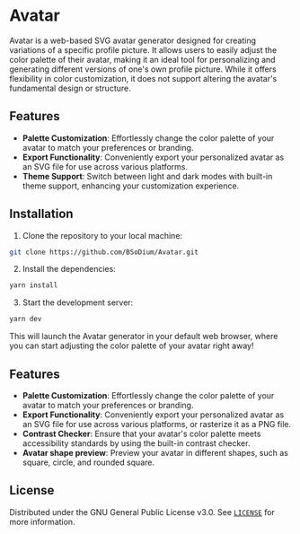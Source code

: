 # Avatar

Avatar is a web-based SVG avatar generator designed for creating variations of a specific profile picture. It allows users to easily adjust the color palette of their avatar, making it an ideal tool for personalizing and generating different versions of one's own profile picture. While it offers flexibility in color customization, it does not support altering the avatar's fundamental design or structure.

## Features

- **Palette Customization**: Effortlessly change the color palette of your avatar to match your preferences or branding.
- **Export Functionality**: Conveniently export your personalized avatar as an SVG file for use across various platforms.
- **Theme Support**: Switch between light and dark modes with built-in theme support, enhancing your customization experience.

## Installation

1. Clone the repository to your local machine:

```sh
git clone https://github.com/BSoDium/Avatar.git
```

2. Install the dependencies:

```sh
yarn install
```

3. Start the development server:

```sh
yarn dev
```

This will launch the Avatar generator in your default web browser, where you can start adjusting the color palette of your avatar right away!

## Features

- **Palette Customization**: Effortlessly change the color palette of your avatar to match your preferences or branding.
- **Export Functionality**: Conveniently export your personalized avatar as an SVG file for use across various platforms, or rasterize it as a PNG file.
- **Contrast Checker**: Ensure that your avatar's color palette meets accessibility standards by using the built-in contrast checker.
- **Avatar shape preview**: Preview your avatar in different shapes, such as square, circle, and rounded square.

## License

Distributed under the GNU General Public License v3.0. See [`LICENSE`](LICENSE) for more information.